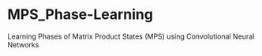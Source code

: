 # MPS_Phase-Learning
Learning Phases of Matrix Product States (MPS) using Convolutional Neural Networks
